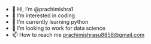 - 👋 Hi, I’m @prachimishra1
- 👀 I’m interested in coding
- 🌱 I’m currently learning python
- 💞️ I’m looking to work for data science
- 📫 How to reach me prachimishrasu8858@gmail.com

<!---
prachimishra1/prachimishra1 is a ✨ special ✨ repository because its `README.md` (this file) appears on your GitHub profile.
You can click the Preview link to take a look at your changes.
--->
